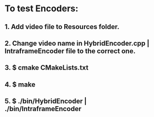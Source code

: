 # To test Encoders:
## 1. Add video file to Resources folder.
## 2. Change video name in HybridEncoder.cpp | IntraframeEncoder file to the correct one.
## 3. $ cmake CMakeLists.txt
## 4. $ make
## 5. $ ./bin/HybridEncoder | ./bin/IntraframeEncoder
